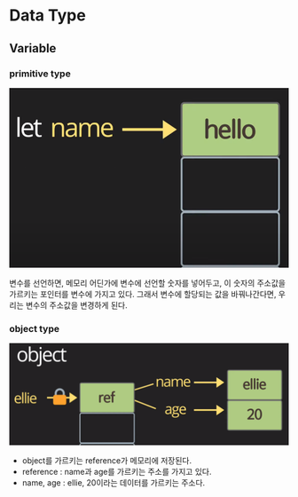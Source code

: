 # Data Type

## Variable

### primitive type

<img src="../image/variable.PNG">

변수를 선언하면, 메모리 어딘가에 변수에 선언할 숫자를 넣어두고, 이 숫자의 주소값을 가르키는 포인터를 변수에 가지고 있다. 그래서 변수에 할당되는 값을 바꿔나간다면, 우리는 변수의 주소값을 변경하게 된다.

### object type

<img src="../image/object_memory.PNG">

- object를 가르키는 reference가 메모리에 저장된다. 
- reference : name과 age를 가르키는 주소를 가지고 있다. 
- name, age : ellie, 20이라는 데이터를 가르키는 주소다.